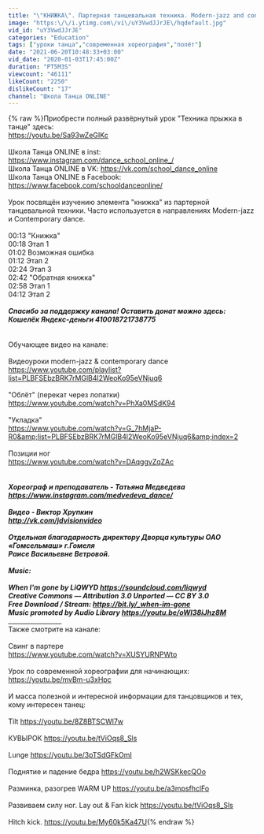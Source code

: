 ```yaml
---
title: "\"КНИЖКА\". Партерная танцевальная техника. Modern-jazz and contemporary dance. Урок танца #23."
image: "https:\/\/i.ytimg.com\/vi\/uY3VwdJJrJE\/hqdefault.jpg"
vid_id: "uY3VwdJJrJE"
categories: "Education"
tags: ["уроки танца","современная хореография","полёт"]
date: "2021-06-20T10:48:33+03:00"
vid_date: "2020-01-03T17:45:00Z"
duration: "PT5M3S"
viewcount: "46111"
likeCount: "2250"
dislikeCount: "17"
channel: "Школа Танца ONLINE"
---
```

{% raw %}Приобрести полный развёрнутый урок &quot;Техника прыжка в танце&quot; здесь:<br /><a rel="nofollow" target="blank" href="https://youtu.be/Sa93wZeGIKc">https://youtu.be/Sa93wZeGIKc</a><br /><br />Школа Танца ONLINE в inst: <a rel="nofollow" target="blank" href="https://www.instagram.com/dance_school_online_/">https://www.instagram.com/dance_school_online_/</a><br />Школа Танца ONLINE в VK: <a rel="nofollow" target="blank" href="https://vk.com/school_dance_online">https://vk.com/school_dance_online</a><br />Школа Танца ONLINE в Facebook: <a rel="nofollow" target="blank" href="https://www.facebook.com/schooldanceonline/">https://www.facebook.com/schooldanceonline/</a><br /><br />Урок посвящён изучению элемента &quot;книжка&quot; из партерной танцевальной техники. Часто используется в направлениях Modern-jazz и Contemporary dance.<br /><br />00:13 &quot;Книжка&quot;<br />00:18 Этап 1<br />01:02 Возможная ошибка<br />01:12 Этап 2 <br />02:24 Этап 3 <br />02:42 &quot;Обратная книжка&quot;<br />02:58 Этап 1<br />04:12 Этап 2<br />_________________________________________________________________________________<br />Спасибо за поддержку канала! Оставить донат можно здесь:<br /> Кошелёк Яндекс-деньги 410018721738775<br />_________________________________________________________________________________<br /><br />Обучающее видео на канале:<br /><br />Видеоуроки modern-jazz &amp; contemporary dance<br /><a rel="nofollow" target="blank" href="https://www.youtube.com/playlist?list=PLBFSEbzBRK7rMGlB4l2WeoKo95eVNjuq6">https://www.youtube.com/playlist?list=PLBFSEbzBRK7rMGlB4l2WeoKo95eVNjuq6</a><br /><br />&quot;Облёт&quot; (перекат через лопатки) <br /><a rel="nofollow" target="blank" href="https://www.youtube.com/watch?v=PhXa0MSdK94">https://www.youtube.com/watch?v=PhXa0MSdK94</a><br /><br />&quot;Укладка&quot;<br /><a rel="nofollow" target="blank" href="https://www.youtube.com/watch?v=G_7hMjaP-R0&amp;list=PLBFSEbzBRK7rMGlB4l2WeoKo95eVNjuq6&amp;index=2">https://www.youtube.com/watch?v=G_7hMjaP-R0&amp;list=PLBFSEbzBRK7rMGlB4l2WeoKo95eVNjuq6&amp;index=2</a><br /><br />Позиции ног<br /><a rel="nofollow" target="blank" href="https://www.youtube.com/watch?v=DAqggvZqZAc">https://www.youtube.com/watch?v=DAqggvZqZAc</a><br /><br />_________________________________________________<br />Хореограф и преподаватель - Татьяна Медведева   <br /><a rel="nofollow" target="blank" href="https://www.instagram.com/medvedeva_dance/">https://www.instagram.com/medvedeva_dance/</a><br /><br />Видео - Виктор Хрупкин   <br /><a rel="nofollow" target="blank" href="http://vk.com/jdvisionvideo">http://vk.com/jdvisionvideo</a><br /><br />Отдельная благодарность директору Дворца культуры ОАО «Гомсельмаш» г.Гомеля <br />Раисе Васильевне Ветровой.<br /><br />Music:<br /><br />When I'm gone by LiQWYD <a rel="nofollow" target="blank" href="https://soundcloud.com/liqwyd">https://soundcloud.com/liqwyd</a><br />Creative Commons — Attribution 3.0 Unported  — CC BY 3.0 <br />Free Download / Stream: <a rel="nofollow" target="blank" href="https://bit.ly/_when-im-gone">https://bit.ly/_when-im-gone</a><br />Music promoted by Audio Library <a rel="nofollow" target="blank" href="https://youtu.be/oWI38iJhz8M">https://youtu.be/oWI38iJhz8M</a><br />__________________________________________________________________<br />Также смотрите на канале:<br /><br />Свинг в партере<br /><a rel="nofollow" target="blank" href="https://www.youtube.com/watch?v=XUSYURNPWto">https://www.youtube.com/watch?v=XUSYURNPWto</a><br /><br />Урок по современной хореографии для начинающих:<br /><a rel="nofollow" target="blank" href="https://youtu.be/mvBm-u3xHpc">https://youtu.be/mvBm-u3xHpc</a><br /><br />И масса полезной и интересной информации для танцовщиков и тех, кому интересен танец:<br /><br />Tilt <a rel="nofollow" target="blank" href="https://youtu.be/8Z8BTSCWl7w">https://youtu.be/8Z8BTSCWl7w</a><br /><br />КУВЫРОК <a rel="nofollow" target="blank" href="https://youtu.be/tViOqs8_Sls">https://youtu.be/tViOqs8_Sls</a> <br /><br />Lunge <a rel="nofollow" target="blank" href="https://youtu.be/3pTSdGFkOmI">https://youtu.be/3pTSdGFkOmI</a><br /><br />Поднятие и падение бедра <a rel="nofollow" target="blank" href="https://youtu.be/h2WSKkecQOo">https://youtu.be/h2WSKkecQOo</a><br /><br />Разминка, разогрев WARM UP   <a rel="nofollow" target="blank" href="https://youtu.be/a3mpsfhclFo">https://youtu.be/a3mpsfhclFo</a><br /><br />Развиваем силу ног. Lay out &amp; Fan kick <a rel="nofollow" target="blank" href="https://youtu.be/tViOqs8_Sls">https://youtu.be/tViOqs8_Sls</a><br /><br />Hitch kick.  <a rel="nofollow" target="blank" href="https://youtu.be/My60k5Ka47U">https://youtu.be/My60k5Ka47U</a>{% endraw %}
